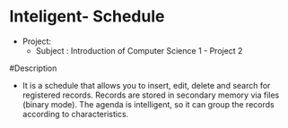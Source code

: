 # Inteligent- Schedule
- Project:
  - Subject : Introduction of Computer Science 1 - Project 2
  
#Description
  - It is a schedule that allows you to insert, edit, delete and search for registered records. Records are stored in secondary memory via files (binary mode). The agenda is intelligent, so it can group the records according to characteristics.
